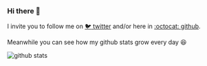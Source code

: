### Hi there 👋

<!--
**WaKeMaTTa/wakematta** is a ✨ _special_ ✨ repository because its `README.md` (this file) appears on your GitHub profile.

Here are some ideas to get you started:

- 🔭 I’m currently working on ...
- 🌱 I’m currently learning ...
- 👯 I’m looking to collaborate on ...
- 🤔 I’m looking for help with ...
- 💬 Ask me about ...
- 📫 How to reach me: ...
- 😄 Pronouns: ...
- ⚡ Fun fact: ...
-->

I invite you to follow me on [:bird: twitter][twitter] and/or here in [:octocat: github][github].

Meanwhile you can see how my github stats grow every day 😆

![github stats]


[twitter]: https://twitter.com/wakematta
[github]: https://github.com/wakematta
[github stats]: https://github-readme-stats.vercel.app/api?username=wakematta&theme=vue&show_icons=true&count_private=true&hide_title=true
